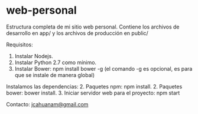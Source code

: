 # web-personal

Estructura completa de mi sitio web personal. Contiene los archivos de desarrollo en app/ y los archivos de producción en public/

Requisitos:
1. Instalar Nodejs.
2. Instalar Python 2.7 como mínimo.
1. Instalar Bower: npm install bower -g (el comando -g es opcional, es para que se instale de manera global)

Instalamos las dependencias:
2. Paquetes npm: npm install.
2. Paquetes bower: bower install.
3. Iniciar servidor web para el proyecto: npm start

Contacto: jcahuanam@gmail.com
